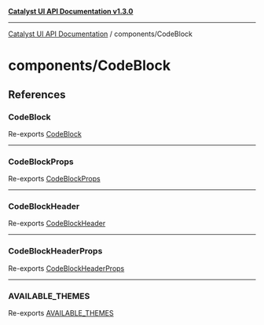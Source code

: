 [**Catalyst UI API Documentation v1.3.0**](../../README.md)

---

[Catalyst UI API Documentation](../../README.md) / components/CodeBlock

# components/CodeBlock

## References

### CodeBlock

Re-exports [CodeBlock](CodeBlock/variables/CodeBlock.md)

---

### CodeBlockProps

Re-exports [CodeBlockProps](CodeBlock/interfaces/CodeBlockProps.md)

---

### CodeBlockHeader

Re-exports [CodeBlockHeader](CodeBlockHeader/variables/CodeBlockHeader.md)

---

### CodeBlockHeaderProps

Re-exports [CodeBlockHeaderProps](CodeBlockHeader/interfaces/CodeBlockHeaderProps.md)

---

### AVAILABLE_THEMES

Re-exports [AVAILABLE_THEMES](CodeBlockHeader/variables/AVAILABLE_THEMES.md)
